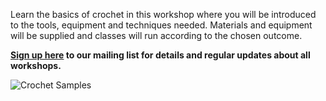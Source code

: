 Learn the basics of crochet in this workshop where you will be introduced to the tools, equipment and techniques needed.
Materials and equipment will be supplied and classes will run according to the chosen outcome.

**[Sign up here](/contact) to our mailing list for details and regular updates about all workshops.**

![Crochet Samples](http://textilesatthestablehouse.co.uk/assets/Crochet.jpg)